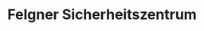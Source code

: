 ---
title: "Felgner Sicherheitszentrum"
url: /dresden/felgner-sicherheitszentrum/
shop: Sicherheit
---